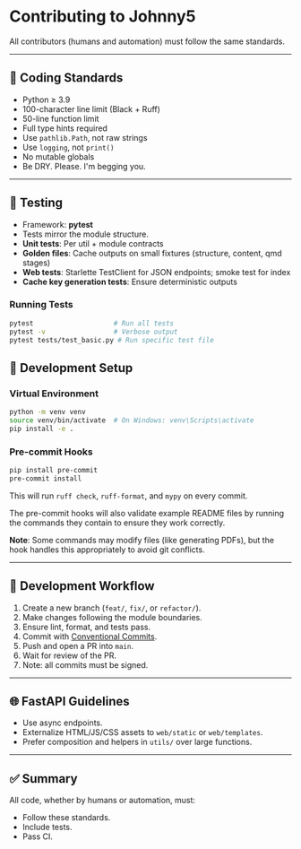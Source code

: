 # Contributing to Johnny5

All contributors (humans and automation) must follow the same standards.

---

## 🧩 Coding Standards

- Python ≥ 3.9  
- 100-character line limit (Black + Ruff)
- 50-line function limit
- Full type hints required  
- Use `pathlib.Path`, not raw strings  
- Use `logging`, not `print()`  
- No mutable globals  
- Be DRY. Please. I'm begging you.

---

## 🧪 Testing

- Framework: **pytest**  
- Tests mirror the module structure.
- **Unit tests**: Per util + module contracts
- **Golden files**: Cache outputs on small fixtures (structure, content, qmd stages)
- **Web tests**: Starlette TestClient for JSON endpoints; smoke test for index
- **Cache key generation tests**: Ensure deterministic outputs

### Running Tests

```bash
pytest                    # Run all tests
pytest -v                 # Verbose output
pytest tests/test_basic.py # Run specific test file
```  

## 🔧 Development Setup

### Virtual Environment

```bash
python -m venv venv
source venv/bin/activate  # On Windows: venv\Scripts\activate
pip install -e .
```

### Pre-commit Hooks

```bash
pip install pre-commit
pre-commit install
```

This will run `ruff check`, `ruff-format`, and `mypy` on every commit.

The pre-commit hooks will also validate example README files by running the commands they contain to ensure they work correctly.

**Note**: Some commands may modify files (like generating PDFs), but the hook handles this appropriately to avoid git conflicts.


---

## 🧭 Development Workflow

1. Create a new branch (`feat/`, `fix/`, or `refactor/`).
2. Make changes following the module boundaries.
3. Ensure lint, format, and tests pass.
4. Commit with [Conventional Commits](https://www.conventionalcommits.org/).
5. Push and open a PR into `main`.
6. Wait for review of the PR.
7. Note: all commits must be signed.

---

## 🌐 FastAPI Guidelines

* Use async endpoints.
* Externalize HTML/JS/CSS assets to `web/static` or `web/templates`.
* Prefer composition and helpers in `utils/` over large functions.

---

## ✅ Summary

All code, whether by humans or automation, must:

* Follow these standards.
* Include tests.
* Pass CI.